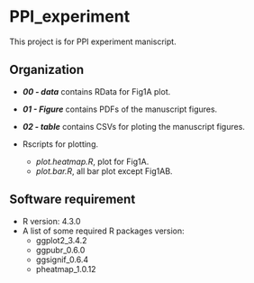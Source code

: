 # PPI_experiment
This project is for PPI experiment maniscript.
## Organization
* _**00 - data**_ contains RData for Fig1A plot. 

* _**01 - Figure**_ contains PDFs of the manuscript figures.

* _**02 - table**_ contains CSVs for ploting the manuscript figures.
  
* Rscripts for plotting. 
  * _plot.heatmap.R_, plot for Fig1A.
  * _plot.bar.R_, all bar plot except Fig1AB.

## Software requirement
  * R version: 4.3.0
  * A list of some required R packages version:
    * ggplot2_3.4.2
    * ggpubr_0.6.0
    * ggsignif_0.6.4
    * pheatmap_1.0.12
    
  
